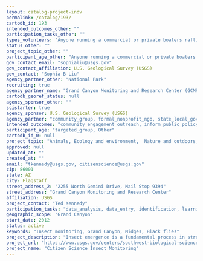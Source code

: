 ```yaml
---
layout: catalog-project-indv
permalink: /catalog/193/
cartodb_id: 193
intended_outcomes_other: ""
participation_tasks_other: ""
types_volunteers: "Anyone running a commercial or private boaters rafting in the Grand Canyon"
status_other: ""
project_topic_other: ""
participant_age_other: "Anyone running a commercial or private boaters rafting in the Grand Canyon"
gov_contact_email: "sophialiu@usgs.gov"
gov_contact_affiliation: U.S. Geological Survey (USGS)
gov_contact: "Sophia B Liu"
agency_partner_other: "National Park"
recruiting: true
agency_partner_name: "Grand Canyon Monitoring and Research Center (GCMRC), Grand Canyon Youth, Grand Canyon National Park, Grand Canyon River Guides"
cartodb_georef_status: null
agency_sponsor_other: ""
scistarter: true
agency_sponsor: U.S. Geological Survey (USGS)
agency_partner: "community_group, formal_nonprofit_ngo, state_local_govermment, Other"
intended_outcomes: "community_engagement_outreach, inform_public_policy, io_education, operational_integration_use, research_advancement"
participant_age: "targeted_group, Other"
cartodb_id_0: null
project_topic: "Animals, Ecology and environment,  Nature and outdoors, Pollinators/insects"
approved: null
updated_at: ""
created_at: ""
email: "tkennedy@usgs.gov, citizenscience@usgs.gov"
zip: 86001
state: AZ
city: Flagstaff
street_address_2: "2255 North Gemini Drive, Mail Stop 9394"
street_address: "Grand Canyon Monitoring and Research Center"
affiliation: USGS
project_contact: "Ted Kennedy"
participation_tasks: "data_analysis, data_entry, identification, learning, measurement,  observation, sample_analysis, site_selection_description, specimen_sample_collection"
geographic_scope: "Grand Canyon"
start_date: 2012
status: active
keywords: "Insect monitoring, Grand Canyon, Midges, Black flies"
project_description: "Insect emergence is a fundamental process in streams and rivers, because it represents a key life stage for aquatic insects and provides an important prey resource for terrestrial (e.g., birds, bats, and lizards) and aquatic consumers (e.g., fish). Studying insect emergence can lead to fundamental insights about the life history of insects, for example by identifying the specific times of year when emergence occurs. The number of insects emerging from a river is a function of larval population abundance in a river, so quantifying insect emergence might also be a useful proxy for standard benthic monitoring of insects; benthic monitoring in Grand Canyon is extremely challenging because of swift currents, deep water, and daily hydropeaking. In 2012 we started collaborating with commercial river guides (http://www.gcrg.org/) and Grand Canyon Youth (http://www.gcyouth.org/) to quantify insect emergence throughout the 240 mile long segment of the Colorado River in Marble and Grand Canyon.  Each night in camp, guides put out a simple light trap to collect flying insects.  After one hour, the light was turned off, the sample poured into a collection bottle, and some notes were recorded in a field book. After the conclusion of the river trip, guides dropped off samples and field notes at our office and we processed the samples in the laboratory."
project_url: "https://www.usgs.gov/centers/southwest-biological-science-center/science/science-topics/citizen-science"
project_name: "Citizen Science Insect Monitoring"
---
```

